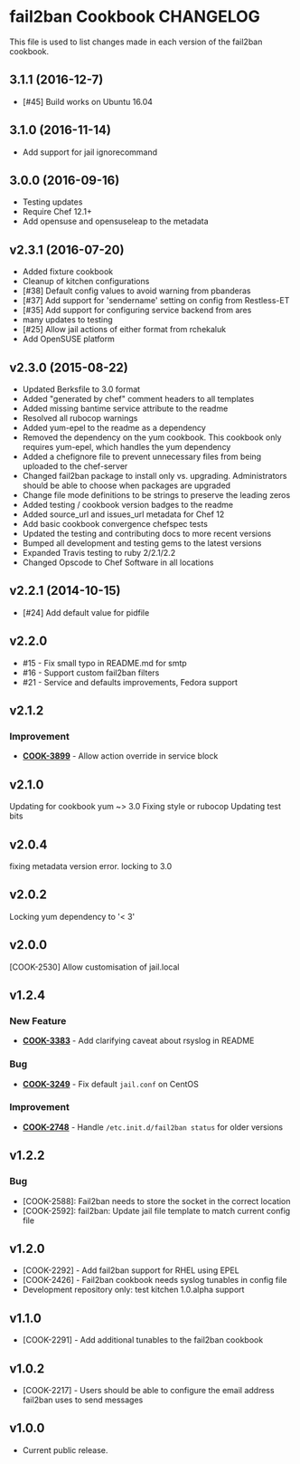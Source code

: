 fail2ban Cookbook CHANGELOG
===========================
This file is used to list changes made in each version of the fail2ban cookbook.

## 3.1.1 (2016-12-7)
- [#45] Build works on Ubuntu 16.04 

## 3.1.0 (2016-11-14)
- Add support for jail ignorecommand

## 3.0.0 (2016-09-16)
- Testing updates
- Require Chef 12.1+
- Add opensuse and opensuseleap to the metadata

v2.3.1 (2016-07-20)
-------------------
- Added fixture cookbook
- Cleanup of kitchen configurations
- [#38] Default config values to avoid warning from pbanderas
- [#37] Add support for 'sendername' setting on config from Restless-ET
- [#35] Add support for configuring service backend from ares
- many updates to testing
- [#25] Allow jail actions of either format from rchekaluk
- Add OpenSUSE platform

v2.3.0 (2015-08-22)
-------------------
- Updated Berksfile to 3.0 format
- Added "generated by chef" comment headers to all templates
- Added missing bantime service attribute to the readme
- Resolved all rubocop warnings
- Added yum-epel to the readme as a dependency
- Removed the dependency on the yum cookbook. This cookbook only requires yum-epel, which handles the yum dependency
- Added a chefignore file to prevent unnecessary files from being uploaded to the chef-server
- Changed fail2ban package to install only vs. upgrading. Administrators should be able to choose when packages are upgraded
- Change file mode definitions to be strings to preserve the leading zeros
- Added testing / cookbook version badges to the readme
- Added source_url and issues_url metadata for Chef 12
- Add basic cookbook convergence chefspec tests
- Updated the testing and contributing docs to more recent versions
- Bumped all development and testing gems to the latest versions
- Expanded Travis testing to ruby 2/2.1/2.2
- Changed Opscode to Chef Software in all locations

v2.2.1 (2014-10-15)
-------------------
- [#24] Add default value for pidfile

v2.2.0
------
- #15 - Fix small typo in README.md for smtp
- #16 - Support custom fail2ban filters
- #21 - Service and defaults improvements, Fedora support

v2.1.2
------
### Improvement
- **[COOK-3899](https://tickets.chef.io/browse/COOK-3899)** - Allow action override in service block


v2.1.0
------
Updating for cookbook yum ~> 3.0
Fixing style or rubocop
Updating test bits


v2.0.4
------
fixing metadata version error. locking to 3.0


v2.0.2
------
Locking yum dependency to '< 3'


v2.0.0
------
[COOK-2530] Allow customisation of jail.local


v1.2.4
------
### New Feature
- **[COOK-3383](https://tickets.chef.io/browse/COOK-3383)** - Add clarifying caveat about rsyslog in README

### Bug
- **[COOK-3249](https://tickets.chef.io/browse/COOK-3249)** - Fix default `jail.conf` on CentOS

### Improvement
- **[COOK-2748](https://tickets.chef.io/browse/COOK-2748)** - Handle `/etc.init.d/fail2ban status` for older versions

v1.2.2
------
### Bug

- [COOK-2588]: Fail2ban needs to store the socket in the correct location
- [COOK-2592]: fail2ban: Update jail file template to match current config file

v1.2.0
------
- [COOK-2292] - Add fail2ban support for RHEL using EPEL
- [COOK-2426] - Fail2ban cookbook needs syslog tunables in config file
- Development repository only: test kitchen 1.0.alpha support

v1.1.0
------
- [COOK-2291] - Add additional tunables to the fail2ban cookbook

v1.0.2
------
- [COOK-2217] - Users should be able to configure the email address fail2ban uses to send messages

v1.0.0
------
- Current public release.
